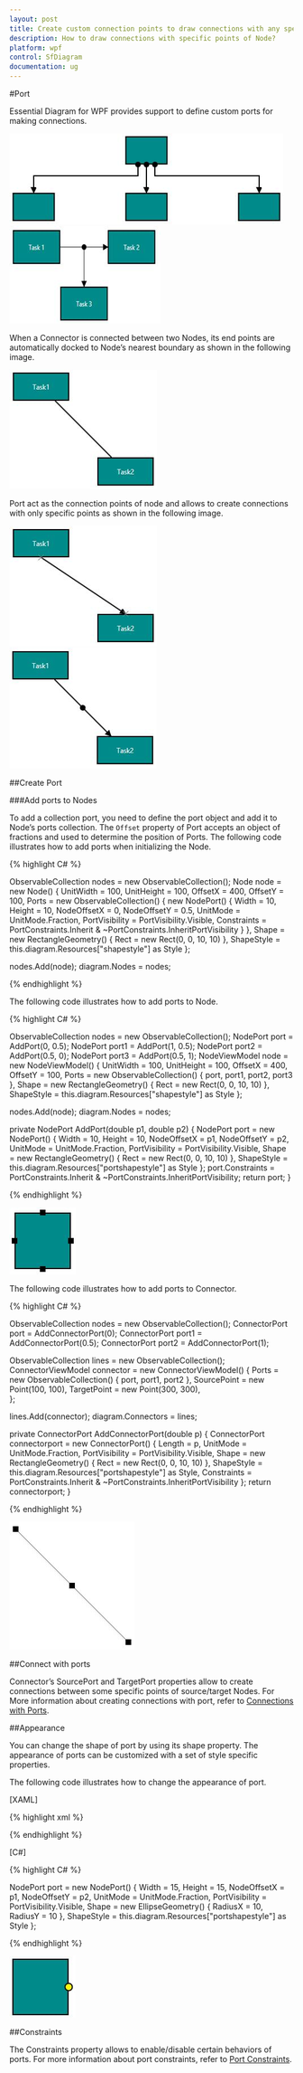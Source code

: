 ```yaml
---
layout: post
title: Create custom connection points to draw connections with any specific point of Node.
description: How to draw connections with specific points of Node?
platform: wpf
control: SfDiagram
documentation: ug
---
```


#Port

Essential Diagram for WPF provides support to define custom ports for making connections.

![](Port_images\Port_img1.jpeg)![](Port_images\Port_img2.jpeg)

When a Connector is connected between two Nodes, its end points are automatically docked to Node’s nearest boundary as shown in the following image.

![](Port_images\Port_img3.jpeg)

Port act as the connection points of node and allows to create connections with only specific points as shown in the following image.

![](Port_images\Port_img4.jpeg)![](Port_images\Port_img5.jpeg)

##Create Port

###Add ports to Nodes

To add a collection port, you need to define the port object and add it to Node’s ports collection. The `Offset` property of Port accepts an object of fractions and used to determine the position of Ports. The following code illustrates how to add ports when initializing the Node.

{% highlight C# %}

ObservableCollection<Node> nodes = new ObservableCollection<Node>();
Node node = new Node()
{
	UnitWidth = 100,
	UnitHeight = 100,
	OffsetX = 400,
	OffsetY = 100,
	Ports = new ObservableCollection<INodePort>()
	{
		new NodePort()
		{
			Width = 10,
			Height = 10,
			NodeOffsetX = 0,
			NodeOffsetY = 0.5,
			UnitMode = UnitMode.Fraction,
			PortVisibility = PortVisibility.Visible,
			Constraints = PortConstraints.Inherit & ~PortConstraints.InheritPortVisibility
		}
	},
	Shape = new RectangleGeometry() { Rect = new Rect(0, 0, 10, 10) },
	ShapeStyle = this.diagram.Resources["shapestyle"] as Style
};

nodes.Add(node);
diagram.Nodes = nodes;

{% endhighlight %}

The following code illustrates how to add ports to Node.

{% highlight C# %}

ObservableCollection<NodeViewModel> nodes = new ObservableCollection<NodeViewModel>();
NodePort port = AddPort(0, 0.5);
NodePort port1 = AddPort(1, 0.5);
NodePort port2 = AddPort(0.5, 0);
NodePort port3 = AddPort(0.5, 1);
NodeViewModel node = new NodeViewModel()
{
	UnitWidth = 100,
	UnitHeight = 100, 
	OffsetX = 400,
	OffsetY = 100,
	Ports = new ObservableCollection<NodePort>()
	{
		port,
		port1,
		port2,
		port3
	},
	Shape = new RectangleGeometry() { Rect = new Rect(0, 0, 10, 10) },
	ShapeStyle = this.diagram.Resources["shapestyle"] as Style
};

nodes.Add(node);
diagram.Nodes = nodes;

private NodePort AddPort(double p1, double p2)
{
	NodePort port = new NodePort()
	{
		Width = 10,
		Height = 10,
		NodeOffsetX = p1,
		NodeOffsetY = p2,
		UnitMode = UnitMode.Fraction,
		PortVisibility = PortVisibility.Visible,
		Shape = new RectangleGeometry() { Rect = new Rect(0, 0, 10, 10) },
		ShapeStyle = this.diagram.Resources["portshapestyle"] as Style
	};
	port.Constraints = PortConstraints.Inherit & ~PortConstraints.InheritPortVisibility;
	return port;
}

{% endhighlight %}

![](Port_images\Port_img6.jpeg)

The following code illustrates how to add ports to Connector.

{% highlight C# %}

ObservableCollection<NodeViewModel> nodes = new ObservableCollection<NodeViewModel>();
ConnectorPort port = AddConnectorPort(0);
ConnectorPort port1 = AddConnectorPort(0.5);
ConnectorPort port2 = AddConnectorPort(1);
        
ObservableCollection<ConnectorViewModel> lines = new ObservableCollection<ConnectorViewModel>();
ConnectorViewModel connector = new ConnectorViewModel()
{
	Ports = new ObservableCollection<ConnectorPort>()
	{
       	port,
              port1,
              port2
       },
       SourcePoint = new Point(100, 100),
       TargetPoint = new Point(300, 300),               
};

lines.Add(connector);
diagram.Connectors = lines;

private ConnectorPort AddConnectorPort(double p)
{
	ConnectorPort connectorport = new ConnectorPort()
       {
       	Length = p,
              UnitMode = UnitMode.Fraction,
              PortVisibility = PortVisibility.Visible,
              Shape = new RectangleGeometry() { Rect = new Rect(0, 0, 10, 10) },
              ShapeStyle = this.diagram.Resources["portshapestyle"] as Style,
              Constraints = PortConstraints.Inherit & ~PortConstraints.InheritPortVisibility
       };
       return connectorport;
}

{% endhighlight %}

![](Port_images\Port_img7.jpeg)

##Connect with ports

Connector’s SourcePort and TargetPort properties allow to create connections between some specific points of source/target Nodes. For More information about creating connections with port, refer to [Connections with Ports](/wpf/sfdiagram/Connector#Connections-with-Ports "Connections with Ports").

##Appearance

You can change the shape of port by using its shape property. The appearance of ports can be customized with a set of style specific properties.

The following code illustrates how to change the appearance of port.

[XAML]

{% highlight xml %}

<Style TargetType="Path" x:Key="shapestyle">
  <Setter Property="Fill" Value="DarkCyan"></Setter>
  <Setter Property="Stroke" Value="Black"></Setter>
  <Setter Property="StrokeThickness" Value="2"></Setter>
  <Setter Property="Stretch" Value="Fill"></Setter>
</Style>

{% endhighlight %}

[C#]

{% highlight C# %}

NodePort port = new NodePort()
{
	Width = 15,
	Height = 15,
	NodeOffsetX = p1,
	NodeOffsetY = p2,
	UnitMode = UnitMode.Fraction,
	PortVisibility = PortVisibility.Visible,
	Shape = new EllipseGeometry() { RadiusX = 10, RadiusY = 10 },
	ShapeStyle = this.diagram.Resources["portshapestyle"] as Style
};

{% endhighlight %}

![](Port_images\Port_img8.jpeg)

##Constraints

The Constraints property allows to enable/disable certain behaviors of ports. For more information about port constraints, refer to [Port Constraints](/wpf/sfdiagram/Constraints#PortConstraints "Port Constraints").